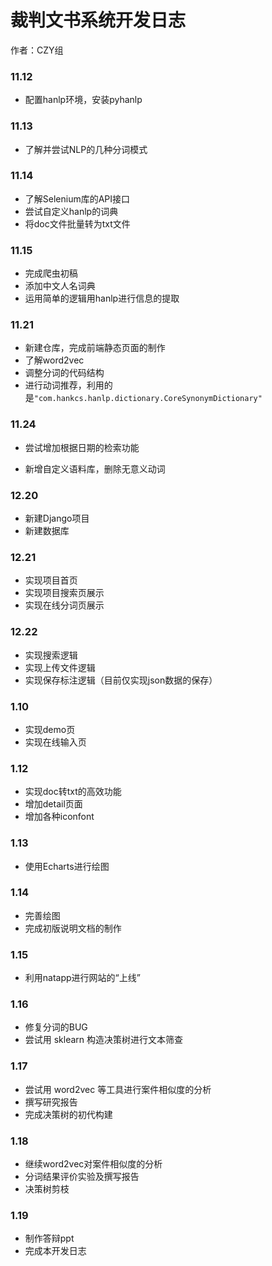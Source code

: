# 裁判文书系统开发日志

作者：CZY组

### 11.12

+ 配置hanlp环境，安装pyhanlp

### 11.13

+ 了解并尝试NLP的几种分词模式

### 11.14

+ 了解Selenium库的API接口
+ 尝试自定义hanlp的词典
+ 将doc文件批量转为txt文件



### 11.15

+ 完成爬虫初稿
+ 添加中文人名词典
+ 运用简单的逻辑用hanlp进行信息的提取



### 11.21

+ 新建仓库，完成前端静态页面的制作
+ 了解word2vec
+ 调整分词的代码结构
+ 进行动词推荐，利用的是`"com.hankcs.hanlp.dictionary.CoreSynonymDictionary"` 



### 11.24

+ 尝试增加根据日期的检索功能

+ 新增自定义语料库，删除无意义动词

  

### 12.20

+ 新建Django项目
+ 新建数据库



### 12.21

+ 实现项目首页
+ 实现项目搜索页展示
+ 实现在线分词页展示



### 12.22

+ 实现搜索逻辑
+ 实现上传文件逻辑
+ 实现保存标注逻辑（目前仅实现json数据的保存）



### 1.10

+ 实现demo页
+ 实现在线输入页



### 1.12

+ 实现doc转txt的高效功能
+ 增加detail页面
+ 增加各种iconfont



### 1.13

+ 使用Echarts进行绘图



### 1.14

+ 完善绘图
+ 完成初版说明文档的制作



### 1.15

+ 利用natapp进行网站的“上线”



### 1.16

+ 修复分词的BUG
+ 尝试用 sklearn 构造决策树进行文本筛查



### 1.17

+ 尝试用 word2vec 等工具进行案件相似度的分析
+ 撰写研究报告
+ 完成决策树的初代构建



### 1.18

+ 继续word2vec对案件相似度的分析
+ 分词结果评价实验及撰写报告
+ 决策树剪枝



### 1.19

+ 制作答辩ppt
+ 完成本开发日志

























